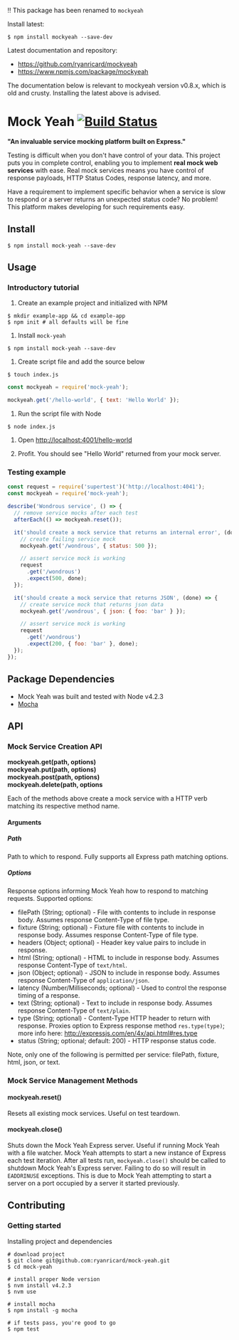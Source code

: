 :bangbang: This package has been renamed to `mockyeah`

Install latest:
```shell
$ npm install mockyeah --save-dev
```

Latest documentation and repository:
- https://github.com/ryanricard/mockyeah 
- https://www.npmjs.com/package/mockyeah

The documentation below is relevant to mockyeah version v0.8.x, which is old and crusty. Installing the latest above is advised.

# Mock Yeah [![Build Status](https://travis-ci.org/ryanricard/mock-yeah.svg)](https://travis-ci.org/ryanricard/mock-yeah)

__"An invaluable service mocking platform built on Express."__

Testing is difficult when you don't have control of your data. This project puts you in complete control, enabling you to implement __real mock web services__ with ease. Real mock services means you have control of response payloads, HTTP Status Codes, response latency, and more.

Have a requirement to implement specific behavior when a service is slow to respond or a server returns an unexpected status code? No problem! This platform makes developing for such requirements easy.

## Install
```shell
$ npm install mock-yeah --save-dev
```

## Usage

### Introductory tutorial
1. Create an example project and initialized with NPM
  ```shell
  $ mkdir example-app && cd example-app
  $ npm init # all defaults will be fine
  ```

1. Install `mock-yeah`
  ```shell
  $ npm install mock-yeah --save-dev
  ```

1. Create script file and add the source below
  ```shell
  $ touch index.js
  ```
  ```js
  const mockyeah = require('mock-yeah');

  mockyeah.get('/hello-world', { text: 'Hello World' });
  ```

1. Run the script file with Node
  ```shell
  $ node index.js
  ```

1. Open [http://localhost:4001/hello-world](http://localhost:4001/hello-world)

1. Profit. You should see "Hello World" returned from your mock server.

### Testing example
```js
const request = require('supertest')('http://localhost:4041');
const mockyeah = require('mock-yeah');

describe('Wondrous service', () => {
  // remove service mocks after each test
  afterEach(() => mockyeah.reset());

  it('should create a mock service that returns an internal error', (done) => {
    // create failing service mock
    mockyeah.get('/wondrous', { status: 500 });

    // assert service mock is working
    request
      .get('/wondrous')
      .expect(500, done);
  });

  it('should create a mock service that returns JSON', (done) => {
    // create service mock that returns json data
    mockyeah.get('/wondrous', { json: { foo: 'bar' } });

    // assert service mock is working
    request
      .get('/wondrous')
      .expect(200, { foo: 'bar' }, done);
  });
});
```

## Package Dependencies
- Mock Yeah was built and tested with Node v4.2.3
- [Mocha](https://mochajs.org/)

## API

### Mock Service Creation API
__mockyeah.get(path, options)__<br/>
__mockyeah.put(path, options)__<br/>
__mockyeah.post(path, options)__<br/>
__mockyeah.delete(path, options__<br/>

Each of the methods above create a mock service with a HTTP verb matching its
respective method name.

#### Arguments

##### Path
Path to which to respond. Fully supports all Express path matching
options.

##### Options
Response options informing Mock Yeah how to respond to matching requests. Supported options:
- filePath (String; optional) - File with contents to include in response body. Assumes response Content-Type of file type.
- fixture (String; optional) - Fixture file with contents to include in response body. Assumes response Content-Type of file type.
- headers (Object; optional) - Header key value pairs to include in response.
- html (String; optional) - HTML to include in response body. Assumes response Content-Type of `text/html`.
- json (Object; optional) - JSON to include in response body. Assumes response Content-Type of `application/json`.
- latency (Number/Milliseconds; optional) - Used to control the response timing of a response. 
- text (String; optional) - Text to include in response body. Assumes response Content-Type of `text/plain`.
- type (String; optional) - Content-Type HTTP header to return with response. Proxies option to Express response method `res.type(type)`; more info here: http://expressjs.com/en/4x/api.html#res.type
- status (String; optional; default: 200) - HTTP response status code.

Note, only one of the following is permitted per service: filePath, fixture, html, json, or text.

### Mock Service Management Methods

#### mockyeah.reset()
Resets all existing mock services. Useful on test teardown.

#### mockyeah.close()
Shuts down the Mock Yeah Express server. Useful if running Mock Yeah with a file
watcher. Mock Yeah attempts to start a new instance of Express each test
iteration. After all tests run, `mockyeah.close()` should be called to shutdown
Mock Yeah's Express server. Failing to do so will result in `EADDRINUSE`
exceptions. This is due to Mock Yeah attempting to start a server on a port
occupied by a server it started previously.

## Contributing

### Getting started

Installing project and dependencies
```shell
# download project
$ git clone git@github.com:ryanricard/mock-yeah.git
$ cd mock-yeah

# install proper Node version
$ nvm install v4.2.3
$ nvm use

# install mocha
$ npm install -g mocha

# if tests pass, you're good to go
$ npm test
```
